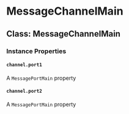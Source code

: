 # MessageChannelMain

## Class: MessageChannelMain

### Instance Properties

#### `channel.port1`

A `MessagePortMain` property

#### `channel.port2`

A `MessagePortMain` property

